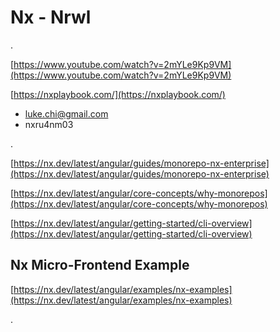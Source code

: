 # Nx - Nrwl

.

[https://www.youtube.com/watch?v=2mYLe9Kp9VM](https://www.youtube.com/watch?v=2mYLe9Kp9VM)

[https://nxplaybook.com/](https://nxplaybook.com/)

* luke.chi@gmail.com
* nxru4nm03

.

[https://nx.dev/latest/angular/guides/monorepo-nx-enterprise](https://nx.dev/latest/angular/guides/monorepo-nx-enterprise)

[https://nx.dev/latest/angular/core-concepts/why-monorepos](https://nx.dev/latest/angular/core-concepts/why-monorepos)

[https://nx.dev/latest/angular/getting-started/cli-overview](https://nx.dev/latest/angular/getting-started/cli-overview)

## Nx Micro-Frontend Example

[https://nx.dev/latest/angular/examples/nx-examples](https://nx.dev/latest/angular/examples/nx-examples)

.

